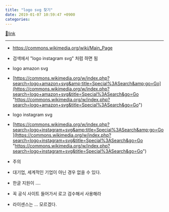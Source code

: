 ```yaml
---
title: "logo svg 찾기"
date: 2019-01-07 10:59:47 +0900
categories: 
---
```

[🔗link](http://www.mins01.com/mh/tech/read/1232)
***


- https://commons.wikimedia.org/wiki/Main_Page
- 검색에서 "logo instagram svg" 처럼 하면 됨

- logo amazon svg
- [https://commons.wikimedia.org/w/index.php?search=logo+amazon+svg&amp;title=Special%3ASearch&amp;go=Go](https://commons.wikimedia.org/w/index.php?search=logo+amazon+svg&title=Special%3ASearch&go=Go "https://commons.wikimedia.org/w/index.php?search=logo+amazon+svg&title=Special%3ASearch&go=Go")

- logo instagram svg
- [https://commons.wikimedia.org/w/index.php?search=logo+instagram+svg&amp;title=Special%3ASearch&amp;go=Go](https://commons.wikimedia.org/w/index.php?search=logo+instagram+svg&title=Special%3ASearch&go=Go "https://commons.wikimedia.org/w/index.php?search=logo+instagram+svg&title=Special%3ASearch&go=Go")

- 주의
- 대기업, 세계적인 기업이 아닌 경우 없을 수 있다.
- 한글 지원이 ....
- 꼭 공식 사이트 들어가서 로고 검수해서 사용해라
- 라이센스는 ... 모르겠다.


  
  

